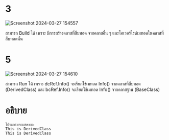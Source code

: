 # 3 #
![Screenshot 2024-03-27 154557](https://github.com/ironmanwin1/03376836-OOP-2566-Lab-09/assets/144198724/3ef9509c-842b-4308-8ee4-23898aded6d2)


สามารถ Build ได้ เพราะ มีการสร้างคลาสที่สืบทอด จากคลาสอื่น ๆ และโอเวอร์ไรด์เมทอดในคลาสที่สืบทอดนั้น

# 5 #
![Screenshot 2024-03-27 154610](https://github.com/ironmanwin1/03376836-OOP-2566-Lab-09/assets/144198724/4b7b5475-5528-4a98-898c-90557357aabb)

สามารถ Run ได้ เพราะ dcRef.Info() จะเรียกใช้เมทอด Info() จากคลาสที่สืบทอด (DerivedClass) และ bcRef.Info() จะเรียกใช้เมทอด Info() จากคลาสฐาน (BaseClass)

# อธิบาย # 
```
โปรแกรมจะแสดงผล
This is DerivedClass
This is DerivedClass
